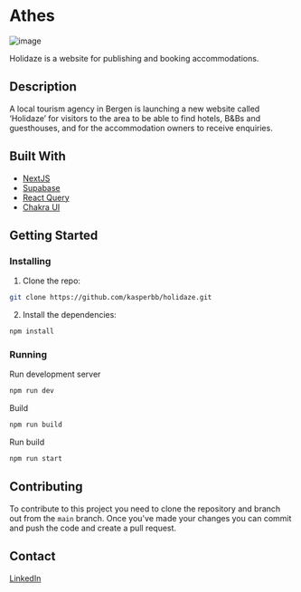 # Athes

![image](https://i.imgur.com/UYMymSO.png)

Holidaze is a website for publishing and booking accommodations.

## Description

A local tourism agency in Bergen is launching a new website called ‘Holidaze’ for visitors to the area to be able to find hotels, B&Bs and guesthouses, and for the accommodation owners to receive enquiries.

## Built With

- [NextJS](https://nextjs.org/)
- [Supabase](https://supabase.com/)
- [React Query](https://react-query.tanstack.com/)
- [Chakra UI](https://chakra-ui.com/)

## Getting Started

### Installing

1. Clone the repo:

```bash
git clone https://github.com/kasperbb/holidaze.git
```

2. Install the dependencies:

```bash
npm install
```

### Running

Run development server
```bash
npm run dev
```

Build
```bash
npm run build
```

Run build
```bash
npm run start
```

## Contributing

To contribute to this project you need to clone the repository and branch out from the `main` branch. Once you've made your changes you can commit and push the code and create a pull request.

## Contact

[LinkedIn](https://www.linkedin.com/in/kasperbb/)

